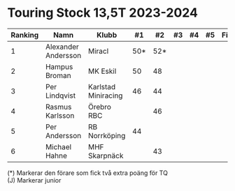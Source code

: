 # Touring Stock 13,5T 2023-2024

| Ranking | Namn                | Klubb               |  #1  |  #2  |  #3 |  #4 |  #5 | Final | Tot |
| ------- | ------------------- | ------------------- | ---- | ---- | --- | --- | --- | ----- | --- |
| 1       | Alexander Andersson | Miracl              | 50*  | 52*  |     |     |     |       | 102 |
| 2       | Hampus Broman       | MK Eskil            | 50   | 48   |     |     |     |       | 98  |
| 3       | Per Lindqvist       | Karlstad Miniracing | 46   | 44   |     |     |     |       | 90  |
| 4       | Rasmus Karlsson     | Örebro RBC          |      | 46   |     |     |     |       | 46  |
| 5       | Per Andersson       | RB Norrköping       | 44   |      |     |     |     |       | 44  |
| 6       | Michael Hahne       | MHF Skarpnäck       |      | 43   |     |     |     |       | 43  |

(*) Markerar den förare som fick två extra poäng för TQ </br>
(J) Markerar junior
